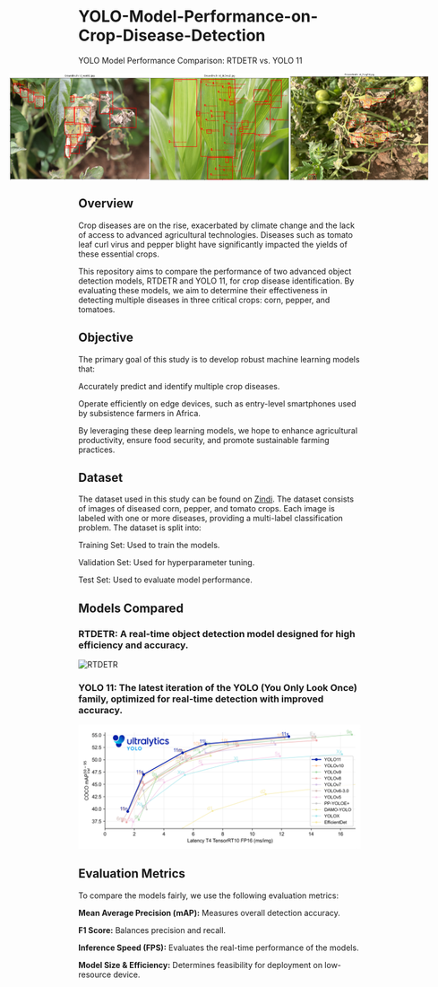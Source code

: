 # YOLO-Model-Performance-on-Crop-Disease-Detection
YOLO Model Performance Comparison: RTDETR vs. YOLO 11


<div style="display:flex; text-align:center; justify-content:center;"> 
    <img src="assets/introduction_image.png" alt="introduction_image" width="250">
    <img src="assets/introduction_image_2.png" alt="introduction_image" width="250">
    <img src="assets/introduction_image_3.png" alt="introduction_image" width="250">
</div>




## Overview

Crop diseases are on the rise, exacerbated by climate change and the lack of access to advanced agricultural technologies. Diseases such as tomato leaf curl virus and pepper blight have significantly impacted the yields of these essential crops.

This repository aims to compare the performance of two advanced object detection models, RTDETR and YOLO 11, for crop disease identification. By evaluating these models, we aim to determine their effectiveness in detecting multiple diseases in three critical crops: corn, pepper, and tomatoes.

## Objective

The primary goal of this study is to develop robust machine learning models that:

Accurately predict and identify multiple crop diseases.

Operate efficiently on edge devices, such as entry-level smartphones used by subsistence farmers in Africa.

By leveraging these deep learning models, we hope to enhance agricultural productivity, ensure food security, and promote sustainable farming practices.

## Dataset

The dataset used in this study can be found on [Zindi](https://zindi.africa/competitions/ghana-crop-disease-detection-challenge/data). The dataset consists of images of diseased corn, pepper, and tomato crops. Each image is labeled with one or more diseases, providing a multi-label classification problem. The dataset is split into:

Training Set: Used to train the models.

Validation Set: Used for hyperparameter tuning.

Test Set: Used to evaluate model performance.

## Models Compared

### RTDETR: A real-time object detection model designed for high efficiency and accuracy.

![RTDETR](assets/baidu-rtdetr-model-overview.avif)

### YOLO 11: The latest iteration of the YOLO (You Only Look Once) family, optimized for real-time detection with improved accuracy.

![YOLO11](assets/performance-comparison.png)

## Evaluation Metrics

To compare the models fairly, we use the following evaluation metrics:

__Mean Average Precision (mAP):__ Measures overall detection accuracy.

__F1 Score:__ Balances precision and recall.

__Inference Speed (FPS):__ Evaluates the real-time performance of the models.

__Model Size & Efficiency:__ Determines feasibility for deployment on low-resource device.